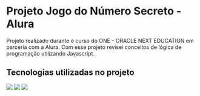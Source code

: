 # Projeto Jogo do Número Secreto - Alura
<p>Projeto realizado durante o curso do ONE - ORACLE NEXT EDUCATION em parceria com a Alura. Com esse projeto revisei conceitos de lógica de programação utilizando Javascript.</p>

## Tecnologias utilizadas no projeto

<div>
  <img src="https://img.shields.io/badge/HTML-239120?style=for-the-badge&logo=html5&logoColor=white">
  <img src="https://img.shields.io/badge/CSS-239120?&style=for-the-badge&logo=css3&logoColor=white">
  <img src="https://img.shields.io/badge/JavaScript-F7DF1E?style=for-the-badge&logo=javascript&logoColor=black">
</div>
